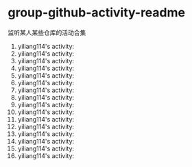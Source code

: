 # group-github-activity-readme

监听某人某些仓库的活动合集

<!--START_SECTION:activity-->
1. yiliang114's activity: 
1. yiliang114's activity: 
1. yiliang114's activity: 
1. yiliang114's activity: 
1. yiliang114's activity: 
1. yiliang114's activity: 
1. yiliang114's activity: 
1. yiliang114's activity: 
1. yiliang114's activity: 
1. yiliang114's activity: 
1. yiliang114's activity: 
1. yiliang114's activity: 
1. yiliang114's activity: 
1. yiliang114's activity: 
1. yiliang114's activity: 
1. yiliang114's activity: 
<!--END_SECTION:activity-->
